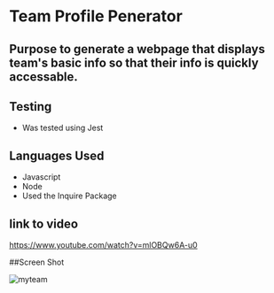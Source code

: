 # Team Profile Penerator

## Purpose to generate a webpage that displays team's basic info so that their info is quickly accessable.

## Testing
- Was tested using Jest

## Languages Used
- Javascript
- Node
- Used the Inquire Package

## link to video
https://www.youtube.com/watch?v=mlOBQw6A-u0

##Screen Shot

![myteam](https://user-images.githubusercontent.com/77703087/119292395-86f91680-bc0d-11eb-8f8a-c9bddd75ad35.PNG)

